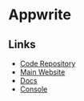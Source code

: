 # Appwrite

## Links

- [Code Repository](https://github.com/appwrite/appwrite)
- [Main Website](https://appwrite.io)
- [Docs](https://appwrite.io/docs)
- [Console](https://cloud.appwrite.io/console)
